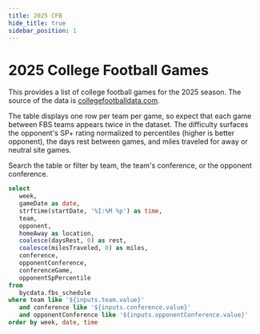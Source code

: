 ```yaml
---
title: 2025 CFB
hide_title: true
sidebar_position: 1
---
```


# 2025 College Football Games

This provides a list of college football games for the 2025 season. The source of the data is [collegefootballdata.com](https://collegefootballdata.com/). 

The table displays one row per team per game, so expect that each game between FBS teams appears twice in the dataset. The difficulty surfaces the opponent's SP+ rating normalized to percentiles (higher is better opponent), the days rest between games, and miles traveled for away or neutral site games.

Search the table or filter by team, the team's conference, or the opponent conference.

```sql cfb_game_list
select
   week,
   gameDate as date,
   strftime(startDate, '%I:%M %p') as time,
   team,
   opponent,
   homeAway as location,
   coalesce(daysRest, 0) as rest,
   coalesce(milesTraveled, 0) as miles,
   conference,
   opponentConference,
   conferenceGame,
   opponentSpPercentile
from
   bycdata.fbs_schedule
where team like '${inputs.team.value}'
   and conference like '${inputs.conference.value}'
   and opponentConference like '${inputs.opponentConference.value}'
order by week, date, time
```

<Dropdown data={cfb_game_list} name=team value=team defaultValue="%">
  <DropdownOption value="%" valueLabel="Team"/>
</Dropdown>

<Dropdown data={cfb_game_list} name=conference value=conference defaultValue="%">
  <DropdownOption value="%" valueLabel="Conference"/>
</Dropdown>

<Dropdown data={cfb_game_list} name=opponentConference value=opponentConference defaultValue="%"> <DropdownOption value="%" valueLabel="Opp Conference"/>
</Dropdown>

<DataTable data={cfb_game_list} rows=25 search=true rowNumbers=true>
  <Column id=week title="Week"/>
  <Column id=date fmt=m/d/y title="Date"/>
  <Column id=team title="Team"/>
  <Column id=opponent title="Opponent"/>
  <Column id=location title="Location" colGroup="Difficulty"/>
  <Column id=rest fmt=num title="Rest" colGroup="Difficulty"/>
  <Column id=miles fmt=num0 title="Miles" colGroup="Difficulty"/>
  <Column id=opponentSpPercentile fmt=pct1 contentType=bar barColor=#c3f6c3 backgroundColor=#fbb0a9 title="Opp SP+ %" colGroup="Difficulty"/>
</DataTable>
